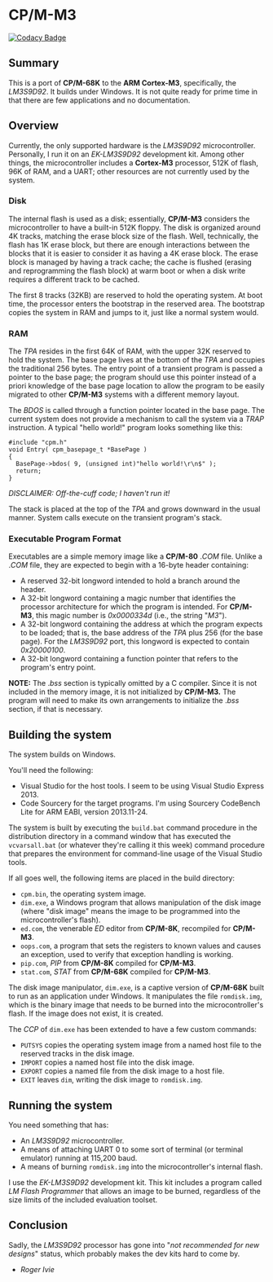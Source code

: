# CP/M-M3

[![Codacy Badge](https://api.codacy.com/project/badge/Grade/ba95a699faed460e9fba286aa27558c6)](https://app.codacy.com/gh/johnsonjh/cpm-m3?utm_source=github.com&utm_medium=referral&utm_content=johnsonjh/cpm-m3&utm_campaign=Badge_Grade_Settings)

## Summary

This is a port of **CP/M-68K** to the **ARM Cortex-M3**, specifically, the
_LM3S9D92_. It builds under Windows. It is not quite ready for prime time in
that there are few applications and no documentation.

## Overview

Currently, the only supported hardware is the _LM3S9D92_ microcontroller.
Personally, I run it on an _EK-LM3S9D92_ development kit. Among other things,
the microcontroller includes a **Cortex-M3** processor, 512K of flash, 96K of
RAM, and a UART; other resources are not currently used by the system.

### Disk

The internal flash is used as a disk; essentially, **CP/M-M3** considers the
microcontroller to have a built-in 512K floppy. The disk is organized around 4K
tracks, matching the erase block size of the flash. Well, technically, the flash
has 1K erase block, but there are enough interactions between the blocks that it
is easier to consider it as having a 4K erase block. The erase block is managed
by having a track cache; the cache is flushed (erasing and reprogramming the
flash block) at warm boot or when a disk write requires a different track to be
cached.

The first 8 tracks (32KB) are reserved to hold the operating system. At boot
time, the processor enters the bootstrap in the reserved area. The bootstrap
copies the system in RAM and jumps to it, just like a normal system would.

### RAM

The _TPA_ resides in the first 64K of RAM, with the upper 32K reserved to hold
the system. The base page lives at the bottom of the _TPA_ and occupies the
traditional 256 bytes. The entry point of a transient program is passed a
pointer to the base page; the program should use this pointer instead of a
priori knowledge of the base page location to allow the program to be easily
migrated to other **CP/M-M3** systems with a different memory layout.

The _BDOS_ is called through a function pointer located in the base page. The
current system does not provide a mechanism to call the system via a _TRAP_
instruction. A typical "hello world!" program looks something like this:

```text
#include "cpm.h"
void Entry( cpm_basepage_t *BasePage )
{
  BasePage->bdos( 9, (unsigned int)"hello world!\r\n$" );
  return;
}
```

_DISCLAIMER: Off-the-cuff code; I haven't run it!_

The stack is placed at the top of the _TPA_ and grows downward in the usual
manner. System calls execute on the transient program's stack.

### Executable Program Format

Executables are a simple memory image like a **CP/M-80** ._COM_ file. Unlike a
._COM_ file, they are expected to begin with a 16-byte header containing:

- A reserved 32-bit longword intended to hold a branch around the header.
- A 32-bit longword containing a magic number that identifies the processor
  architecture for which the program is intended. For **CP/M-M3**, this magic
  number is _0x0000334d_ (i.e., the string "_M3_").
- A 32-bit longword containing the address at which the program expects to be
  loaded; that is, the base address of the _TPA_ plus 256 (for the base page).
  For the _LM3S9D92_ port, this longword is expected to contain _0x20000100_.
- A 32-bit longword containing a function pointer that refers to the program's
  entry point.

**NOTE:** The ._bss_ section is typically omitted by a C compiler. Since it is
not included in the memory image, it is not initialized by **CP/M-M3.** The
program will need to make its own arrangements to initialize the ._bss_ section,
if that is necessary.

## Building the system

The system builds on Windows.

You'll need the following:

- Visual Studio for the host tools. I seem to be using Visual Studio
  Express 2013.
- Code Sourcery for the target programs. I'm using Sourcery CodeBench Lite for
  ARM EABI, version 2013.11-24.

The system is built by executing the `build.bat` command procedure in the
distribution directory in a command window that has executed the `vcvarsall.bat`
(or whatever they're calling it this week) command procedure that prepares the
environment for command-line usage of the Visual Studio tools.

If all goes well, the following items are placed in the build directory:

- `cpm.bin`, the operating system image.
- `dim.exe`, a Windows program that allows manipulation of the disk image (where
  "disk image" means the image to be programmed into the microcontroller's
  flash).
- `ed.com`, the venerable _ED_ editor from **CP/M-8K**, recompiled for
  **CP/M-M3**.
- `oops.com`, a program that sets the registers to known values and causes an
  exception, used to verify that exception handling is working.
- `pip.com`, _PIP_ from **CP/M-8K** compiled for **CP/M-M3**.
- `stat.com`, _STAT_ from **CP/M-68K** compiled for **CP/M-M3**.

The disk image manipulator, `dim.exe`, is a captive version of **CP/M-68K**
built to run as an application under Windows. It manipulates the file
`romdisk.img`, which is the binary image that needs to be burned into the
microcontroller's flash. If the image does not exist, it is created.

The _CCP_ of `dim.exe` has been extended to have a few custom commands:

- `PUTSYS` copies the operating system image from a named host file to the
  reserved tracks in the disk image.
- `IMPORT` copies a named host file into the disk image.
- `EXPORT` copies a named file from the disk image to a host file.
- `EXIT` leaves `dim`, writing the disk image to `romdisk.img`.

## Running the system

You need something that has:

- An _LM3S9D92_ microcontroller.
- A means of attaching UART 0 to some sort of terminal (or terminal emulator)
  running at 115,200 baud.
- A means of burning `romdisk.img` into the microcontroller's internal flash.

I use the _EK-LM3S9D92_ development kit. This kit includes a program called _LM
Flash Programmer_ that allows an image to be burned, regardless of the size
limits of the included evaluation toolset.

## Conclusion

Sadly, the _LM3S9D92_ processor has gone into "_not_ _recommended_ _for_ _new_
_designs_" status, which probably makes the dev kits hard to come by.

- _Roger Ivie_
